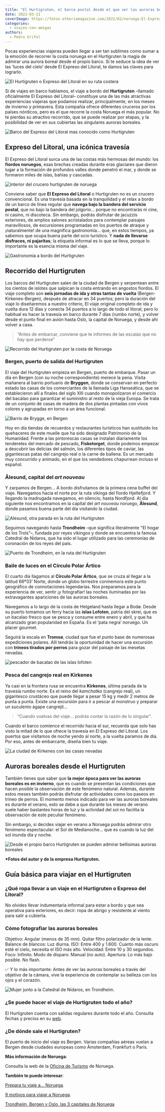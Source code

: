 ```yaml
---
title: "El Hurtigruten, el barco postal desde el que ver las auroras boreales"
date: 2022-03-11
coverImage: https://fotos.etheriamagazine.com/2022/02/noruega-El-Expreso-del-Litoral.jpg
categories: 
  - viajes-con-amigas
authors: 
  - Pedro Grifol
---
```


Pocas experiencias viajeras pueden llegar a ser tan sublimes como sumar a la emoción de 
recorrer la costa noruega en el Hurtigruten la magia de admirar una aurora boreal desde 
el propio barco. Si te seduce la idea de ver las ‘luces del cielo’ desde El Expreso del 
Litoral, te damos las claves para lograrlo. 

![El Hurtigruten o Expreso del Litoral en su ruta costera](https://fotos.etheriamagazine.com/2022/02/noruega-El-Expreso-del-Litoral.jpg "El Hurtigruten o Expreso del Litoral en su ruta por la costa de Noruega.")

Si de viajes en barco hablamos, el viaje a bordo del **Hurtigruten** –llamado 
oficialmente El Expreso del Litoral– constituye una de las más atractivas experiencias 
viajeras que podamos realizar, principalmente, en los meses de invierno y primavera. 
Esta compañía ofrece diferentes cruceros por los países nórdicos, pero es el que recorre 
la costa Noruega el más popular. No te pierdas su atractivo recorrido, que se puede 
realizar por etapas, y la posibilidad de ver en sus cubiertas las singulares auroras 
boreales. 

![Barco del Expreso del Litoral mas conocido como Hurtigruten](https://fotos.etheriamagazine.com/2022/02/barco-hurtigruten.jpg "Barco del Expreso del Litoral, más conocido como Hurtigruten.")

## Expreso del Litoral, una icónica travesía

El Expreso del Litoral surca una de las costas más hermosas del mundo: los **fiordos 
noruegos**, esas brechas creadas durante eras glaciares que dieron lugar a la formación 
de profundos valles donde penetró el mar, y donde se formaron miles de islas, bahías y 
cascadas. 

![interior del crucero hurtigruten de noruega](https://fotos.etheriamagazine.com/2022/02/crucero-hurtigruten-noruega.jpg "Distintas zonas del Hurtigruten. © Pedro Grifol")

Conviene saber que **El Expreso del Litoral** o Hurtigruten no es un crucero 
convencional. Es una travesía basada en la tranquilidad y el relax a bordo de un barco 
de línea regular que **navega bajo la bandera del servicio postal**, que no bajo la 
bandera del jolgorio... porque no encontrarás ni cine, ni casino, ni discoteca. Sin 
embargo, podrás disfrutar de jacuzzis exteriores, de amplios salones acristalados para 
contemplar paisajes maravillosos, de excursiones programadas en los puertos de atraque y 
¡naturalmente! de una magnífica gastronomía... que, en estos tiempos, ya sabemos que 
ocupa buena parte del ocio turístico. Y **nada de llevarse disfraces, ni pajaritas**; la 
etiqueta informal es lo que se lleva, porque lo importante es la esencia misma del 
viaje. 

![Gastronomía a bordo del Hurtigruten](https://fotos.etheriamagazine.com/2022/02/Gastronomia-a-bordo-del-Hurtigruten.jpg "Gastronomía a bordo del Hurtigruten. © Pedro Grifol")

## Recorrido del Hurtigruten

Los barcos del Hurtigruten salen de la ciudad de Bergen y serpentean entre los cientos 
de islotes que salpican la costa entrando en angostos fiordos. El viaje completo son 
**seis jornadas de ida y otras tantas de vuelta** (Bergen-Kirkenes-Bergen), después de 
atracar en 34 puertos; pero la duración del viaje lo diseñaremos a nuestro criterio, El 
viaje original completo de ida y vuelta dura 12 días y conecta 34 puertos a lo largo de 
todo el litoral; pero lo habitual es hacer la travesía en barco durante 7 días (rumbo 
norte), y volver desde el punto final en avión hasta Oslo, la capital de Noruega, y 
desde ahí volver a casa. 

> “Antes de embarcar, conviene que te informes de las escalas que no hay que perderse” 

![Recorrido del Hurtigruten por la costa de Noruega](https://fotos.etheriamagazine.com/2022/02/Recorrido-hurtigruten-noruega.jpg "Recorrido del Hurtigruten por la costa de Noruega.")

### Bergen, puerto de salida del Hurtigruten

El viaje del Hurtigruten empieza en Bergen, puerto de embarque. Pasar un día en Bergen 
(con su noche correspondiente) merece la pena. Visita mañanera al barrio portuario de 
**Bryggen**, donde se conservan en perfecto estado las casas de los comerciantes de la 
llamada Liga Hanseática, que se establecieron allí a finales del siglo XIII cuando 
monopolizaron el comercio del bacalao para garantizar el suministro al resto de la vieja 
Europa. Se trata de un conjunto de casas de madera de dos plantas pintadas con vivos 
colores y agrupadas en torno a un área funcional. 

![Barrio de Brygge, en Bergen](https://fotos.etheriamagazine.com/2022/02/Bergen-Barrio-de-Bryggen.jpg "Barrio de Brygge, en Bergen. © Pedro Grifol")

Hoy en día tiendas de recuerdos y restaurantes turísticos han sustituido los quehaceres 
de este muelle que ha sido designado Patrimonio de la Humanidad. Frente a las 
pintorescas casas se instalan diariamente los tenderetes del mercado de pescado, 
**Fisketorget**, donde podemos empezar a descubrir las delicias del salmón, los 
diferentes tipos de caviar, las gigantescas patas del cangrejo real o la carne de 
ballena. Es un mercado muy concurrido y animado, en el que los vendedores chapurrean 
incluso el español. 

### Ålesund, capital del _art nouveau_

Y zarpamos de Bergen… A bordo disfrutamos de la primera cena buffet del viaje. Navegamos 
hacia el norte por la ruta vikinga del fiordo Hjeltefjord. Y llegando la madrugada 
navegamos, en silencio, hasta Nordfjord. Al día siguiente nos encontramos en la capital 
del _art nouveau_ noruego, **Ålesund**, donde pasamos buena parte del día visitando la 
ciudad. 

![Alesund, otra parada en la ruta del Hurtigruten](https://fotos.etheriamagazine.com/2022/02/Alesund-ruta-hurtigruten.jpg "Alesund, otra parada en la ruta del Hurtigruten. © Pedro Grifol")

Seguimos navegando hasta **Trondheim** –que significa literalmente "El hogar de los 
Trols”–, fundada por reyes vikingos y donde se encuentra la famosa Catedral de Nidaros, 
que ha sido el lugar utilizado para las ceremonias de coronación de los reyes del país. 

![Puerto de Trondheim, en la ruta del Hurtigruten](https://fotos.etheriamagazine.com/2022/02/Puerto-de-Trondheim-noruega-hurtigruten.jpg "Puerto de Trondheim, en la ruta del Hurtigruten. © Pedro Grifol")

### Baile de luces en el Círculo Polar Ártico

El cuarto día llagamos al **Círculo Polar Ártico**, que se cruza al llegar a la latitud 
66º33’ Norte, donde un globo terrestre conmemora este punto geográfico de connotaciones 
legendarias. Nos preparamos para la experiencia de ver, sentir ¡y fotografiar! las 
noches iluminadas por las extravagantes apariciones de las auroras boreales. 

Navegamos a lo largo de la costa de Helgeland hasta llegar a Bodø. Desde su puerto 
tomamos un ferry hacia las **islas Lofoten**, patria del skrei, que es un bacalao fresco 
que se pesca y consume entre enero y abril, y que ha alcanzado gran popularidad en 
España. Es el ‘pata negra’ noruego. Un placer gourmet. 

Seguirá la escala en **Tromsø**, ciudad que fue el punto base de numerosas expediciones 
polares. Allí tendrás la oportunidad de hacer una excursión con **trineos tirados por 
perros** para gozar del paisaje de las mesetas nevadas. 

![pescador de bacalao de las islas lofoten](https://fotos.etheriamagazine.com/2022/02/Bacalao-en-las-Islas-Lofoten-714x1024.jpg "Pescador con un bacalao en las islas Lofoten. © Pedro Grifol")

### Pesca del cangrejo real en Kirkenes

Ya casi en la frontera rusa se encuentra **Kirkenes**, última parada de la travesía 
rumbo norte. Es el reino del _kamchatka_ (cangrejo real), un gigantesco crustáceo que 
puede llegar a pesar 15 kg y medir 2 metros de punta a punta. Existe una excursión para 
ir a pescar al monstruo y preparar un suculento ágape cangrejil… 

> “Cuando vuelvas del viaje… podrás contar la razón de lo singular”. 

Cuando el barco comience el recorrido hacia el sur, recuerda que solo has visto la mitad 
de lo que ofrece la travesía en El Expreso del Litoral. Los puertos que visitamos de 
noche yendo al norte, a la vuelta paramos de día. Por eso, antes de embarcarte, diseña 
bien tu viaje. 

![La ciudad de Kirkenes con las casas nevadas](https://fotos.etheriamagazine.com/2022/02/hurtigruten-Kirkenes.jpg "Bonito paisajes de Kirkenes.")

## Auroras boreales desde el Hurtigruten

También tienes que saber que **la mejor época para ver las auroras boreales es en 
invierno**, que es cuando se presentan las condiciones que hacen posible la observación 
de este fenómeno natural. Además, durante estos meses también podrás disfrutar de 
actividades como los paseos en trineo de perros. El momento menos indicado para ver las 
auroras boreales es durante el verano, esto se debe a que durante los meses de verano 
suele haber bastantes horas de luz y la actividad del sol no facilita la observación de 
este peculiar fenómeno. 

Sin embargo, si decides viajar en verano a Noruega podrás admirar otro fenómeno 
espectacular: el Sol de Medianoche… que es cuando la luz del sol inunda día y noche. 

![Desde el propio barco Hurtigruten se pueden admirar bellísimas auroras boreales](https://fotos.etheriamagazine.com/2022/02/Aurora-boreal-desde-hurtigruten.jpg "Desde el propio barco Hurtigruten se pueden admirar bellísimas auroras boreales.")

**\*Fotos del autor y de la empresa Hurtigruten.** 

## Guía básica para viajar en el Hurtigruten

### ¿Qué ropa llevar a un viaje en el Hurtigruten o Expreso del Litoral?

No olvides llevar indumentaria informal para estar a bordo y que sea operativa para 
exteriores, es decir: ropa de abrigo y resistente al viento para salir a cubierta. 

### Cómo fotografiar las auroras boreales

Objetivo: Angular (menos de 35 mm). Quitar filtro polarizador de la lente. Balance de 
blancos: Luz diurna. ISO: Entre 400 y 1.600. Cuanto más oscuro esté el cielo, necesita 
el ISO más alto. Velocidad: Entre 10 y 30 segundos. Foco: Infinito. Modo de disparo: 
Manual (no auto). Apertura: Lo más bajo posible. No flash. 

✅ Y lo más importante: Antes de ver las auroras boreales a través del objetivo de la 
cámara, vive la experiencia de contemplar su belleza con los ojos y el corazón. 

![Mujer junto a la Catedral de Nidaros, en Trondheim.](https://fotos.etheriamagazine.com/2022/02/mujer-Trondheim-690x1024.jpg "Mujer junto a la Catedral de Nidaros, en Trondheim. © Pedro Grifol")

### ¿Se puede hacer el viaje de Hurtigruten todo el año?

El Hurtigruten cuenta con salidas regulares durante todo el año. Consulta fechas y 
precios en su [web](http://www.hurtigrutenspain.com/). 

### ¿De dónde sale el Hurtigruten?

El puerto de inicio del viaje es Bergen. Varias compañías aéreas vuelan a Bergen desde 
ciudades europeas como Ámsterdam, Frankfurt o París. 

**Más información de Noruega**: 

Consulta la web de la [Oficina de Turismo](http://www.visitnorway.es/) de Noruega. 

**También te puede interesar**: 

[Prepara tu viaje a… 
Noruega](https://etheriamagazine.com/2020/08/18/prepara-tu-viaje-libros-series-de-noruega/). 

[9 motivos para viajar a 
Noruega](https://etheriamagazine.com/2020/07/15/9-motivos-para-viajar-a-noruega/). 

[Trondheim, Bergen y Oslo, las 3 capitales de 
Noruega](https://etheriamagazine.com/2020/01/24/que-ver-en-noruega-trondheim-bergen-y-oslo/)
